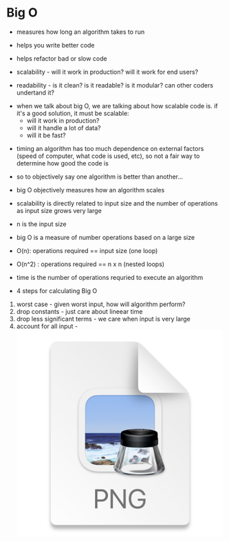 # Big O

- measures how long an algorithm takes to run

- helps you write better code
- helps refactor bad or slow code

- scalability - will it work in production? will it work for end users?
- readability - is it clean? is it readable? is it modular? can other coders undertand it?

* when we talk about big O, we are talking about how scalable code is. if it's a good solution, it must be scalable:
  - will it work in production?
  - will it handle a lot of data?
  - will it be fast?

- timing an algorithm has too much dependence on external factors (speed of computer, what code is used, etc), so not a fair way to determine how good the code is

- so to objectively say one algorithm is better than another...

* big O objectively measures how an algorithm scales
* scalability is directly related to input size and the number of operations as input size grows very large

* n is the input size

* big O is a measure of number operations based on a large size

* O(n): operations required == input size (one loop)
* O(n^2) : operations required == n x n (nested loops)

* time is the number of operations requried to execute an algorithm

* 4 steps for calculating Big O

1. worst case - given worst input, how will algorithm perform?
2. drop constants - just care about lineear time
3. drop less significant terms - we care when input is very large
4. account for all input -
   ![](2023-03-04-14-38-24.png)
